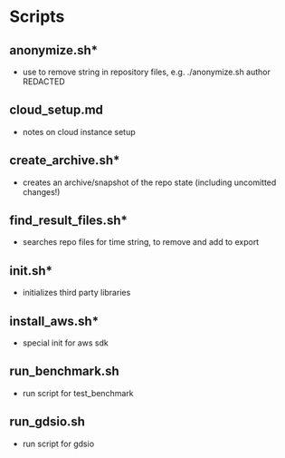 # Scripts

## anonymize.sh*
- use to remove string in repository files, e.g. ./anonymize.sh author REDACTED
## cloud_setup.md
- notes on cloud instance setup
## create_archive.sh*
- creates an archive/snapshot of the repo state (including uncomitted changes!)
## find_result_files.sh*
- searches repo files for time string, to remove and add to export
## init.sh*
- initializes third party libraries
## install_aws.sh*
- special init for aws sdk
## run_benchmark.sh
- run script for test_benchmark
## run_gdsio.sh
- run script for gdsio


